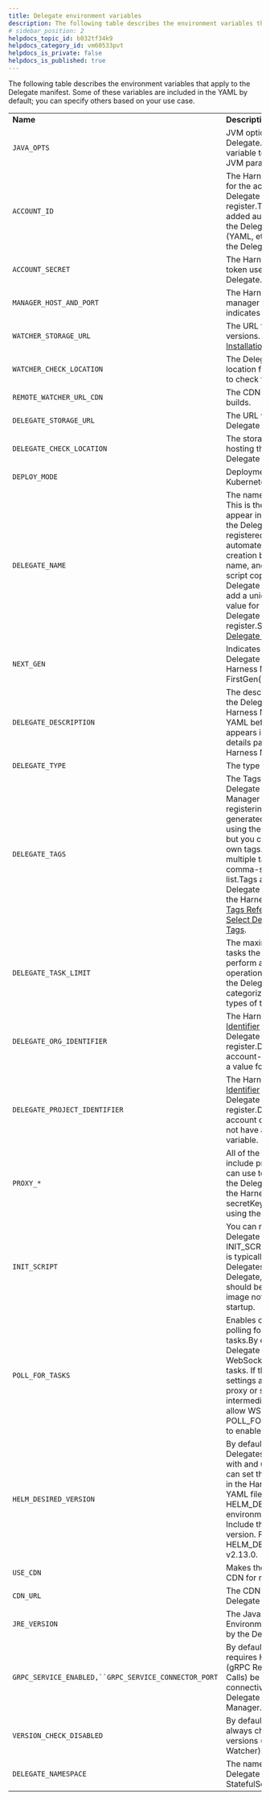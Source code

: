 ```yaml
---
title: Delegate environment variables
description: The following table describes the environment variables that apply to the Delegate manifest. Some of these variables are included in the YAML by default; you can specify others based on your use case…
# sidebar_position: 2
helpdocs_topic_id: b032tf34k9
helpdocs_category_id: vm60533pvt
helpdocs_is_private: false
helpdocs_is_published: true
---
```


The following table describes the environment variables that apply to the Delegate manifest. Some of these variables are included in the YAML by default; you can specify others based on your use case.



|  |  |  |
| --- | --- | --- |
| **Name** | **Description** | **Example** |
| `JAVA_OPTS` | JVM options for the Delegate. Use this variable to override or add JVM parameters. | `- name: JAVA_OPTS``value: "-XX:+UnlockExperimentalVMOptions -XX:+UseCGroupMemoryLimitForHeap -XX:MaxRAMFraction=2 -Xms64M"` |
| `ACCOUNT_ID` | The Harness account Id for the account where this Delegate will attempt to register.This value is added automatically to the Delegate config file (YAML, etc) when you add the Delegate. | `- name: ACCOUNT_ID``value: H5W8iol5TNWc4G9h5A2MXg` |
| `ACCOUNT_SECRET` | The Harness account token used to register the Delegate. | `- name: ACCOUNT_SECRET``value: d239xx88bf7xxxxxxx836ea` |
| `MANAGER_HOST_AND_PORT` | The Harness SaaS manager URL. HTTPS indicates port 443. | `- name: MANAGER_HOST_AND_PORT``value: https://app.harness.io` |
| `WATCHER_STORAGE_URL` | The URL for the Watcher versions. See [Delegate Installation Overview](/docs/platform/2_Delegates/delegate-installation-overview.md). | `- name: WATCHER_STORAGE_URL``value: https://app.harness.io/public/prod/premium/watchers` |
| `WATCHER_CHECK_LOCATION` | The Delegate version location for the Watcher to check for. | `- name: WATCHER_CHECK_LOCATION``value: current.version` |
| `REMOTE_WATCHER_URL_CDN` | The CDN URL for Watcher builds. | `- name: REMOTE_WATCHER_URL_CDN``value: https://app.harness.io/public/shared/watchers/builds` |
| `DELEGATE_STORAGE_URL` | The URL where published Delegate jars are stored. | `- name: DELEGATE_STORAGE_URL``value: https://app.harness.io` |
| `DELEGATE_CHECK_LOCATION` | The storage location hosting the published Delegate versions. | `- name: DELEGATE_CHECK_LOCATION``value: delegateprod.txt` |
| `DEPLOY_MODE` | Deployment mode: Kubernetes, Docker, etc. | `- name: DEPLOY_MODE``value: KUBERNETES` |
| `DELEGATE_NAME` | The name of the Delegate. This is the name that will appear in Harness when the Delegate is registered.You can automate Delegate creation by omitting the name, and then have a script copying the Delegate YAML file and add a unique name to value for each new Delegate you want to register.See [Automate Delegate Installation](/docs/platform/2_Delegates/advanced-installation/automate-delegate-installation.md). | `- name: DELEGATE_NAME``value: qa` |
| `NEXT_GEN` | Indicates that this Delegate will register in Harness NextGen(`true`) or FirstGen(`false`). | `- name: NEXT_GEN``value: "true"` |
| `DELEGATE_DESCRIPTION` | The description added to the Delegate in the Harness Manager or YAML before registering.It appears in the Delegate details page in the Harness Manager. | `- name: DELEGATE_DESCRIPTION``value: ""` |
| `DELEGATE_TYPE` | The type of Delegate. | `- name: DELEGATE_TYPE``value: "KUBERNETES"` |
| `DELEGATE_TAGS` | The Tags added to the Delegate in the Harness Manager or YAML before registering.Tags are generated by Harness using the Delegate name but you can also add your own tags. You can specify multiple tags in YAML as a comma-separated list.Tags appear in the Delegate details page in the Harness Manager.See [Tags Reference](/docs/platform/20_References/tags-reference.md) and [Select Delegates with Tags](/docs/platform/2_Delegates/manage-delegates/select-delegates-with-selectors.md). | `- name: DELEGATE_TAGS``value: ""`or,`- name: DELEGATE_TAGS``value: has_jq, has_gcloud` |
| `DELEGATE_TASK_LIMIT` | The maximum number of tasks the Delegate can perform at once.All of the operations performed by the Delegate are categorized as different types of tasks. | `- name: DELEGATE_TASK_LIMIT``value: "50"` |
| `DELEGATE_ORG_IDENTIFIER` | The Harness Organization [Identifier](/docs/platform/20_References/entity-identifier-reference.md) where the Delegate will register.Delegates at the account-level do not have a value for this variable. | `- name: DELEGATE_ORG_IDENTIFIER``value: "engg"` |
| `DELEGATE_PROJECT_IDENTIFIER` | The Harness Project [Identifier](/docs/platform/20_References/entity-identifier-reference.md) where the Delegate will register.Delegates at the account or Org-level do not have a value for this variable. | `- name: DELEGATE_PROJECT_IDENTIFIER``value: "myproject"` |
| `PROXY_*` | All of the Delegates include proxy settings you can use to change how the Delegate connects to the Harness Manager.The secretKeyRef are named using the Delegate name. | `- name: PROXY_HOST``value: ""``- name: PROXY_PORT``value: ""``- name: PROXY_SCHEME``value: ""``- name: NO_PROXY``value: ""``- name: PROXY_MANAGER``value: "true"``- name: PROXY_USER``valueFrom:``secretKeyRef:``name: mydel-proxy``key: PROXY_USER``- name: PROXY_PASSWORD``valueFrom:``secretKeyRef:``name: mydel-proxy``key: PROXY_PASSWORD` |
| `INIT_SCRIPT` | You can run scripts on the Delegate using INIT\_SCRIPT.INIT\_SCRIPT is typically not used for Delegates.For the Delegate, initialization should be baked into the image not executed on startup. | `- name: INIT_SCRIPT``value: |-``echo install wget``apt-get install wget``echo wget installed` |
| `POLL_FOR_TASKS` | Enables or disables polling for Delegate tasks.By default, the Delegate uses Secure WebSocket (WSS) for tasks. If the PROXY\_\* settings are used and the proxy or some intermediary does not allow WSS, then set POLL\_FOR\_TASKS to true to enable polling. | `- name: POLL_FOR_TASKS``value: "false"` |
| `HELM_DESIRED_VERSION` | By default, Harness Delegates are installed with and use Helm 3.You can set the Helm version in the Harness Delegate YAML file using the HELM\_DESIRED\_VERSION environment property. Include the v with the version. For example, HELM\_DESIRED\_VERSION: v2.13.0. | `- name: HELM_DESIRED_VERSION``value: ""` |
| `USE_CDN` | Makes the Delegate use a CDN for new versions. | `- name: USE_CDN``value: "true"` |
| `CDN_URL` | The CDN URL for Delegate versions. | `- name: CDN_URL``value: https://app.harness.io` |
| `JRE_VERSION` | The Java Runtime Environment version used by the Delegate. | `- name: JRE_VERSION``value: 1.8.0_242` |
| `GRPC_SERVICE_ENABLED,``GRPC_SERVICE_CONNECTOR_PORT` | By default, the Delegate requires HTTP/2 for gRPC (gRPC Remote Procedure Calls) be enabled for connectivity between the Delegate and Harness Manager. | `- name: GRPC_SERVICE_ENABLED``value: "true"``- name: GRPC_SERVICE_CONNECTOR_PORT``value: "8080"` |
| `VERSION_CHECK_DISABLED` | By default, the Delegate always checks for new versions (via the Watcher). | `- name: VERSION_CHECK_DISABLED``value: "false"` |
| `DELEGATE_NAMESPACE` | The namespace for the Delegate is taken from the StatefulSet namespace. | `- name: DELEGATE_NAMESPACE``valueFrom:``fieldRef:``fieldPath: metadata.namespace` |

